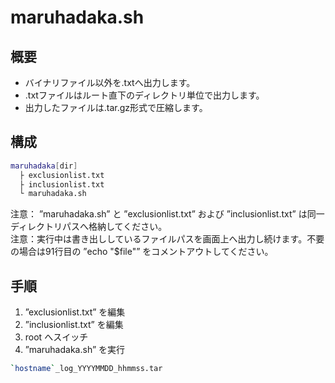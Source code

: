 # maruhadaka.sh

## 概要

- バイナリファイル以外を.txtへ出力します。  
- .txtファイルはルート直下のディレクトリ単位で出力します。  
- 出力したファイルは.tar.gz形式で圧縮します。  

## 構成

```bash
maruhadaka[dir]
  ├ exclusionlist.txt
  ├ inclusionlist.txt
  └ maruhadaka.sh
```

  注意： ”maruhadaka.sh” と ”exclusionlist.txt” および ”inclusionlist.txt” は同一ディレクトリパスへ格納してください。  
  注意：実行中は書き出ししているファイルパスを画面上へ出力し続けます。不要の場合は91行目の ”echo "$file"” をコメントアウトしてください。  

## 手順

1. ”exclusionlist.txt” を編集
1. ”inclusionlist.txt” を編集
1. root へスイッチ
1. ”maruhadaka.sh” を実行

```bash
`hostname`_log_YYYYMMDD_hhmmss.tar
```

